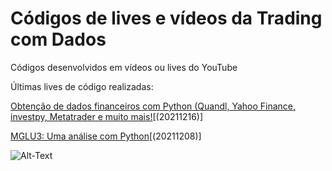 # Códigos de lives e vídeos da Trading com Dados

Códigos desenvolvidos em vídeos ou lives do YouTube

Últimas lives de código realizadas:

[Obtenção de dados financeiros com Python (Quandl, Yahoo Finance, investpy, Metatrader e muito mais!](https://youtu.be/sd6pQaDSRgs)[(20211216)]

[MGLU3: Uma análise com Python](https://youtu.be/LMVpp0xymOE)[(20211208)]



![Alt-Text](https://www.valutrades.com/hs-fs/hubfs/data-driven-trading.jpg?width=1095&name=data-driven-trading.jpg)
